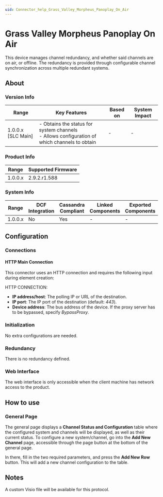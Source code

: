 ```yaml
---
uid: Connector_help_Grass_Valley_Morpheus_Panoplay_On_Air
---
```


# Grass Valley Morpheus Panoplay On Air

This device manages channel redundancy, and whether said channels are on air, or offline. The redundancy is provided through configurable channel synchronization across multiple redundant systems.

## About

### Version Info

| Range              | Key Features                                                                                   | Based on | System Impact |
|--------------------|------------------------------------------------------------------------------------------------|----------|---------------|
| 1.0.0.x [SLC Main] | - Obtains the status for system channels<br>- Allows configuration of which channels to obtain | -        | -             |

### Product Info

| Range     | Supported Firmware     |
|-----------|------------------------|
| 1.0.0.x   | 2.9.2.r1.588           |

### System Info

| Range     | DCF Integration     | Cassandra Compliant     | Linked Components     | Exported Components     |
|-----------|---------------------|-------------------------|-----------------------|-------------------------|
| 1.0.0.x   | No                  | Yes                     | -                     | -                       |

## Configuration

### Connections

#### HTTP Main Connection

This connector uses an HTTP connection and requires the following input during element creation:

HTTP CONNECTION:

- **IP address/host**: The polling IP or URL of the destination.
- **IP port**: The IP port of the destination (default: *443*).
- **Device address**: The bus address of the device. If the proxy server has to be bypassed, specify *BypassProxy*.

### Initialization

No extra configurations are needed.

### Redundancy

There is no redundancy defined.

### Web Interface

The web interface is only accessible when the client machine has network access to the product.

## How to use

### General Page

The general page displays a **Channel Status and Configuration** table where the configured system and channels will be displayed, as well as their current status. To configure a new system/channel, go into the **Add New Channel** page, accessible through the page button at the bottom of the general page.

In there, fill in the two required parameters, and press the **Add New Row** button. This will add a new channel configuration to the table.

## Notes

A custom Visio file will be available for this protocol.
